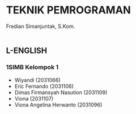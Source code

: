 # TEKNIK PEMROGRAMAN
Fredian Simanjuntak, S.Kom.
<br>
<br>
## L-ENGLISH
### 1SIMB Kelompok 1
- Wiyandi (2031066)
- Eric Fernando (2031106)
- Dimas Firmansyah Nasution (2031109)
- Viona (2031107)
- Viona Angelina Herwanto (2031096)
